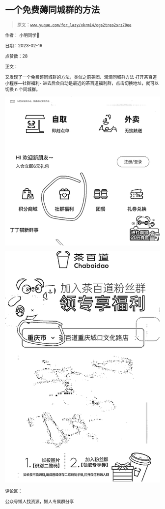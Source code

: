 # 一个免费薅同城群的方法

> 原文：[`www.yuque.com/for_lazy/xkrm14/ogs2treo2srz70ee`](https://www.yuque.com/for_lazy/xkrm14/ogs2treo2srz70ee)



作者： 小明同学



日期：2023-02-16



点赞数：28



正文：



又发现了一个免费薅同城群的方法，类似之前美团、滴滴同城群方法 打开茶百道小程序—社群福利- 进去后会自动是最近的茶百道福利群，点击切换地址，就可以切换 n 个同城群。



![](img/247bfe483ddbb7b23eb7d3c059ce4c24.png)  

![](img/1753d5cdf76ffdba786220d1cae834c8.png)  

评论区：



公众号懒人找资源，懒人专属群分享

</ne-p></ne-p>